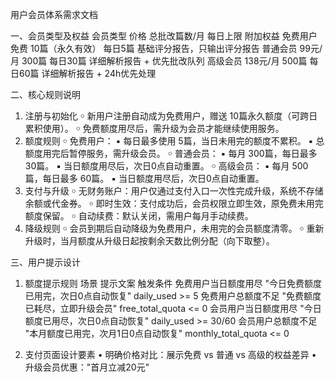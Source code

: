 

用户会员体系需求文档

一、会员类型及权益
会员类型	价格	总批改篇数/月	每日上限	附加权益
免费用户	免费	10篇（永久有效）	每日5篇	基础评分报告，只输出评分报告
普通会员	99元/月	300篇	每日30篇	详细解析报告 + 优先批改队列
高级会员	138元/月	500篇	每日60篇	详细解析报告  + 24h优先处理

二、核心规则说明
1.	注册与初始化
￮	新用户注册自动成为免费用户，赠送 10篇永久额度（可跨日累积使用）。
￮	免费额度用尽后，需升级为会员才能继续使用服务。
2.	额度规则
￮	免费用户：
▪	每日最多使用 5篇，当日未用完的额度不累积。
▪	总额度用完后暂停服务，需升级会员。
￮	普通会员：
▪	每月 300篇，每日最多 30篇。
▪	当日额度用尽后，次日0点自动重置。
￮	高级会员：
▪	每月 500篇，每日最多 60篇。
▪	当日额度用尽后，次日0点自动重置。
3.	支付与升级
￮	无财务账户：用户仅通过支付入口一次性完成升级，系统不存储余额或代金券。
￮	即时生效：支付成功后，会员权限立即生效，原免费未用完额度保留。
￮	自动续费：默认关闭，需用户每月手动续费。
4.	降级规则
￮	会员到期后自动降级为免费用户，未用完的会员额度清零。
￮	重新升级时，当月额度从升级日起按剩余天数比例分配（向下取整）。

三、用户提示设计
1.	额度提示规则
场景	提示文案	触发条件
免费用户当日额度用尽	"今日免费额度已用完，次日0点自动恢复"	daily_used >= 5
免费用户总额度不足	"免费额度已耗尽，立即升级会员"	free_total_quota <= 0
会员用户当日额度用尽	"今日额度已用尽，次日0点自动恢复"	daily_used >= 30/60
会员用户总额度不足	"本月额度已用完，次月1日0点自动恢复"	monthly_total_quota <= 0

2.	支付页面设计要素
•	明确价格对比：展示免费 vs 普通 vs 高级的权益差异
•	升级会员优惠："首月立减20元"

